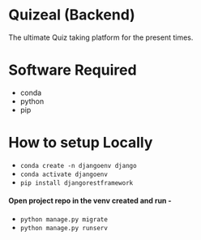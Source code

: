 # Quizeal (Backend)

The ultimate Quiz taking platform for the present times.

# Software Required

- conda
- python
- pip

# How to setup Locally

- `conda create -n djangoenv django`
- `conda activate djangoenv`
- `pip install djangorestframework`

#### Open project repo in the venv created and run -

- `python manage.py migrate`
- `python manage.py runserv`
